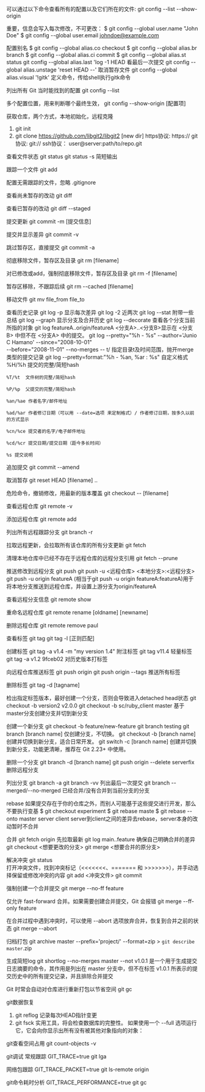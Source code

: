 

可以通过以下命令查看所有的配置以及它们所在的文件:
git config --list --show-origin


重要，信息会写入每次修改，不可更改：
$ git config --global user.name "John Doe"
$ git config --global user.email johndoe@example.com


配置别名
$ git config --global alias.co checkout
$ git config --global alias.br branch
$ git config --global alias.ci commit
$ git config --global alias.st status
git config --global alias.last 'log -1 HEAD    看最后一次提交
git config --global alias.unstage 'reset HEAD --'  取消暂存文件
git config --global alias.visual '!gitk'  定义命令，传给shell执行gitk命令


列出所有 Git 当时能找到的配置
git config --list 


多个配置位置，用来判断哪个最终生效，
git config --show-origin [配置项]


获取仓库，两个方式，本地初始化，远程克隆
1. git init
2. git clone https://github.com/libgit2/libgit2 [new dir]
	https协议: https://
	git协议:  git://
	ssh协议： user@server:path/to/repo.git
	

查看文件状态
git status
git status -s 简短输出


跟踪一个文件
git add

配置无需跟踪的文件，忽略
.gitignore


查看尚未暂存的改动
git diff

查看已暂存的改动
git diff --staged

提交更新
git commit -m [提交信息]

提交并显示差异
git commit -v

跳过暂存区，直接提交
git commit -a

彻底移除文件，暂存区及目录
git rm [filename]

对已修改或add，强制彻底移除文件，暂存区及目录
git rm -f [filename]

暂存区移除，不跟踪后续
git rm --cached [filename]

移动文件
git mv file_from file_to

查看历史记录
git log -p 显示每次差异
git log -2 近两次
git log --stat  附带一些总结
git log --graph 显示分支及合并历史
git log --decorate 查看各个分支当前所指的对象
git log featureA..origin/featureA  <分支A>..<分支B>显示在 <分支B> 中但不在 <分支A> 中的提交。
git log --pretty="%h - %s" --author='Junio C Hamano' --since="2008-10-01" \
   --before="2008-11-01" --no-merges -- t/  指定目录t及时间范围，抛开merge类型的提交记录
git log --pretty=format:"%h - %an, %ar : %s"  自定义格式
	%H/%h  提交的完整/简短hash

	%T/%t  文件树的完整/简短hash

	%P/%p  父提交的完整/简短hash

	%an/%ae 作者名字/邮件地址

	%ad/%ar 作者修订日期（可以用 --date=选项 来定制格式）/ 作者修订日期，按多久以前的方式显示

	%cn/%ce 提交者的名字/电子邮件地址

	%cd/%cr 提交日期/提交日期（距今多长时间）

	%s 提交说明


追加提交
git commit --amend


取消暂存
git reset HEAD [filename] ..


危险命令，撤销修改，用最新的版本覆盖
git checkout -- [filename]

查看远程仓库
git remote -v


添加远程仓库
git remote add <shortname> <url> 

列出所有远程跟踪分支
git branch -r


拉取远程更新，会拉取所有该仓库的所有分支更新
git fetch <remote>

清理本地仓库中已经不存在于远程仓库的远程分支引用
git fetch --prune  

推送修改到远程分支
git push <remote> <branch>
git push -u <远程仓库> <本地分支>:<远程分支>
git push -u origin featureA (相当于git push -u origin featureA:featureA)用于将本地分支推送到远程仓库，并设置上游分支为origin/featureA


查看远程分支信息
git remote show <remote> 


重命名远程仓库
git remote rename [oldname] [newname]


删除远程仓库
git remote remove paul

查看标签
git tag
git tag -l [正则匹配]


创建标签
git tag -a v1.4 -m "my version 1.4"  附注标签
git tag v11.4  轻量标签
git tag -a v1.2 9fceb02 对历史版本打标签


向远程仓库推送标签
git push origin <tagname>
git push origin --tags   推送所有标签

删除标签
git tag -d [tagname]


检出指定标签版本，最好创建一个分支，否则会导致进入detached head状态
git checkout -b version2 v2.0.0
git checkout -b sc/ruby_client master  基于master分支创建分支并切到新分支


创建一个新分支
git checkout -b feature/new-feature
git branch testing
git branch [branch name]       仅创建分支，不切换。
git checkout -b [branch name]  创建并切换到新分支，适合日常开发。
git switch -c [branch name]    创建并切换到新分支，功能更清晰，推荐在 Git 2.23+ 中使用。


删除一个分支
git branch -d [branch name]
git push origin --delete serverfix  删除远程分支


列出分支
git branch -a
git branch -vv 列出最后一次提交
git branch --merged/--no-merged 已经合并/没有合并到当前分支的分支


rebase
如果提交存在于你的仓库之外，而别人可能基于这些提交进行开发，那么不要执行变基
$ git checkout experiment
$ git rebase maste
$ git rebase --onto master server client  server到client之间的差异去rebase，server本身的改动暂时不合并


合并
git fetch origin  先拉取最新
git log main..feature  确保自己明确合并的差异
git checkout <想要更改的分支>
git merge <想要合并的原分支>

解决冲突
git status  
打开冲突文件，找到冲突标记（<<<<<<<、======= 和 >>>>>>>），并手动选择保留或修改冲突的内容
git add <冲突文件>
git commit

强制创建一个合并提交
git merge --no-ff feature

仅允许 fast-forward 合并。如果需要创建合并提交，Git 会报错
git merge --ff-only feature

在合并过程中遇到冲突时，可以使用 --abort 选项放弃合并，恢复到合并之前的状态
git merge --abort


归档打包
git archive master --prefix='project/' --format=zip > `git describe master`.zip


生成简短log
git shortlog --no-merges master --not v1.0.1 是一个用于生成提交日志摘要的命令，其作用是列出在 master 分支中，但不在标签 v1.0.1 所表示的提交历史中的所有提交记录，并且排除合并提交


Git 时常会自动对仓库进行重新打包以节省空间
git gc

git数据恢复
1. git reflog  记录每次HEAD指针变更
2. git fsck 实用工具，将会检查数据库的完整性。 如果使用一个 --full 选项运行它，它会向你显示出所有没有被其他对象指向的对象：


git查看空间占用
git count-objects -v


git调试
常规跟踪
GIT_TRACE=true git lga

网络包跟踪
GIT_TRACE_PACKET=true git ls-remote origin

git命令耗时分析
GIT_TRACE_PERFORMANCE=true git gc



































